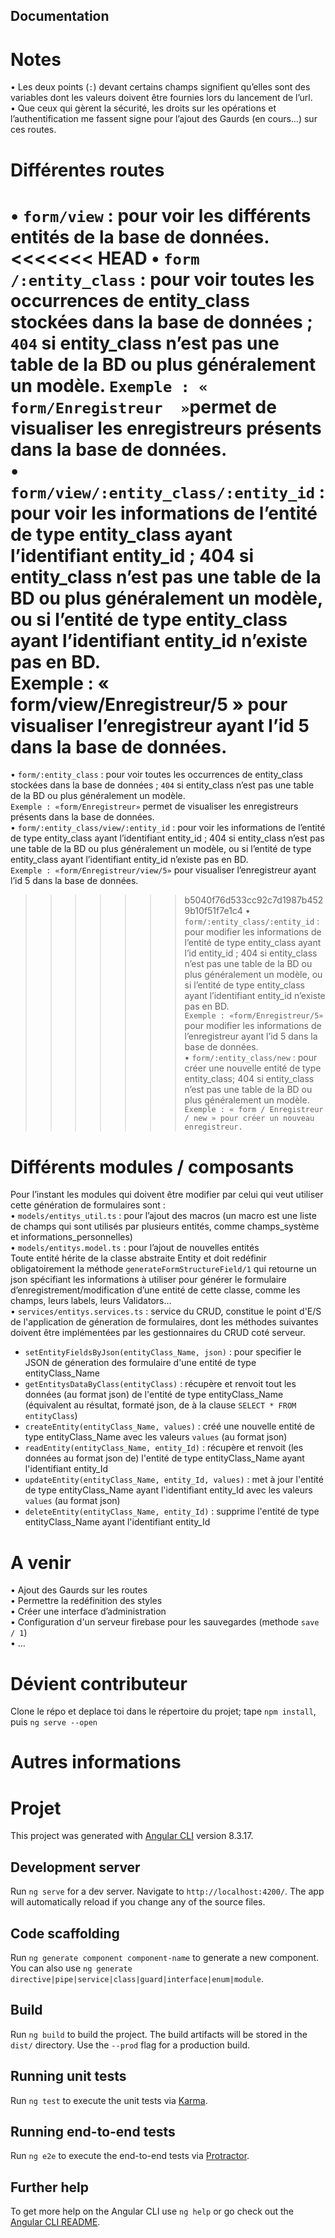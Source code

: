 ## Documentation

# Notes 
•	Les deux points (`:`) devant certains champs signifient qu’elles sont des variables dont les valeurs doivent être fournies lors du lancement de l’url.  
•	Que ceux qui gèrent la sécurité, les droits sur les opérations et l’authentification me fassent signe pour l’ajout des Gaurds (en cours…) sur ces routes.

# Différentes routes 
•	`form/view` : pour voir les différents entités de la base de données.  
<<<<<<< HEAD
•  `form /:entity_class` : pour voir toutes les occurrences de entity_class stockées dans la base de données ; `404` si entity_class n’est pas une table de la BD ou plus généralement un modèle.  `
Exemple : « form/Enregistreur  » `permet de visualiser les enregistreurs présents dans la base de données.  
•	`form/view/:entity_class/:entity_id` : pour voir  les informations de l’entité de type entity_class ayant l’identifiant  entity_id ; 404 si entity_class n’est pas une table de la BD ou plus généralement un modèle, ou si l’entité de type entity_class  ayant l’identifiant  entity_id  n’existe pas en BD.  
Exemple : « form/view/Enregistreur/5 » pour visualiser l’enregistreur ayant l’id 5 dans la base de données.  
=======
•  `form/:entity_class` : pour voir toutes les occurrences de entity_class stockées dans la base de données ; `404` si entity_class n’est pas une table de la BD ou plus généralement un modèle.  
`Exemple : «form/Enregistreur»` permet de visualiser les enregistreurs présents dans la base de données.  
•	`form/:entity_class/view/:entity_id` : pour voir  les informations de l’entité de type entity_class ayant l’identifiant  entity_id ; 404 si entity_class n’est pas une table de la BD ou plus généralement un modèle, ou si l’entité de type entity_class  ayant l’identifiant  entity_id  n’existe pas en BD.  
`Exemple : «form/Enregistreur/view/5»` pour visualiser l’enregistreur ayant l’id 5 dans la base de données.  
>>>>>>> b5040f76d533cc92c7d1987b4529b10f51f7e1c4
•  `form/:entity_class/:entity_id`  : pour modifier  les informations de l’entité de type entity_class ayant l’id  entity_id ; 404 si entity_class n’est pas une table de la BD ou plus généralement un modèle, ou si l’entité de type entity_class  ayant l’identifiant  entity_id  n’existe pas en BD.  
`Exemple : «form/Enregistreur/5»` pour modifier les informations de l’enregistreur ayant l’id 5 dans la base de données.  
•	`form/:entity_class/new` : pour créer une nouvelle entité de type entity_class; 404 si entity_class n’est pas une table de la BD ou plus généralement un modèle.  
`Exemple : « form / Enregistreur / new » pour créer un nouveau enregistreur.`  

# Différents modules / composants
Pour l’instant les modules qui doivent être modifier par celui qui veut utiliser cette génération de formulaires sont :  
•	`models/entitys_util.ts` : pour l’ajout des macros (un macro est une liste de champs qui sont utilisés par plusieurs entités, comme champs_système et informations_personnelles)  
•	`models/entitys.model.ts` : pour l’ajout de nouvelles entités  
Toute entité hérite de la classe abstraite Entity et doit redéfinir obligatoirement la méthode `generateFormStructureField/1` qui retourne un json spécifiant les informations à utiliser pour générer le formulaire d’enregistrement/modification d’une entité de cette classe, comme les champs, leurs labels, leurs Validators…   
•	`services/entitys.services.ts` : service du CRUD, constitue le point d'E/S de l'application de géneration de formulaires, dont les méthodes suivantes doivent être implémentées par les gestionnaires du CRUD coté serveur.
- `setEntityFieldsByJson(entityClass_Name, json)` : pour specifier le JSON de géneration des formulaire d'une entité de type entityClass_Name
- `getEntitysDataByClass(entityClass)` : récupère et renvoit tout les données (au format json) de l'entité de type entityClass_Name (équivalent au résultat, formaté json, de à la clause `SELECT * FROM entityClass`) 
- `createEntity(entityClass_Name, values)` : créé une nouvelle entité de type entityClass_Name avec les valeurs `values` (au format json)
- `readEntity(entityClass_Name, entity_Id)` : récupère et renvoit (les données au format json de) l'entité de type entityClass_Name ayant l'identifiant entity_Id 
- `updateEntity(entityClass_Name, entity_Id, values)` : met à jour l'entité de type entityClass_Name ayant l'identifiant entity_Id avec les valeurs `values` (au format json)
- `deleteEntity(entityClass_Name, entity_Id)` : supprime l'entité de type entityClass_Name ayant l'identifiant entity_Id  

# A venir 
•	Ajout des Gaurds sur les routes  
•	Permettre la redéfinition des styles  
•	Créer une interface d’administration  
•  Configuration d'un serveur firebase pour les sauvegardes (methode `save / 1`)  
•	…  

# Dévient contributeur 
Clone le répo et deplace toi dans le répertoire du projet; tape `npm install`, puis `ng serve --open`
   
# Autres informations

# Projet

This project was generated with [Angular CLI](https://github.com/angular/angular-cli) version 8.3.17.

## Development server

Run `ng serve` for a dev server. Navigate to `http://localhost:4200/`. The app will automatically reload if you change any of the source files.

## Code scaffolding

Run `ng generate component component-name` to generate a new component. You can also use `ng generate directive|pipe|service|class|guard|interface|enum|module`.

## Build

Run `ng build` to build the project. The build artifacts will be stored in the `dist/` directory. Use the `--prod` flag for a production build.

## Running unit tests

Run `ng test` to execute the unit tests via [Karma](https://karma-runner.github.io).

## Running end-to-end tests

Run `ng e2e` to execute the end-to-end tests via [Protractor](http://www.protractortest.org/).

## Further help

To get more help on the Angular CLI use `ng help` or go check out the [Angular CLI README](https://github.com/angular/angular-cli/blob/master/README.md).

